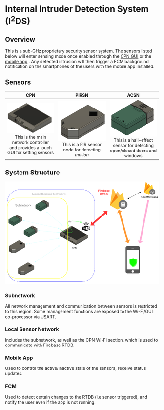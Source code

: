 # Internal Intruder Detection System (I<sup>2</sup>DS)

## Overview
This is a sub-GHz proprietary security sensor system. The sensors listed below will enter sensing mode once enabled through the [CPN GUI](https://github.com/edward62740/i2ds/blob/master/CPN%20ESP32/src/app_gui.cpp) or the [mobile app](https://github.com/edward62740/i2ds/tree/master/App) . Any detected intrusion will then trigger a FCM background notification on the smartphones of the users with the mobile app installed.
 
 
 ## Sensors
 CPN             |  PIRSN      |  ACSN
:-------------------------:|:-------------------------:|:-------------------------:
<img src="https://github.com/edward62740/i2ds/blob/master/Documentation/ic_cpn.png" alt="CPN" width="200"/><br />This is the main network controller <br> and provides a touch GUI for setting sensors|<img src="https://github.com/edward62740/i2ds/blob/master/Documentation/ic_pirsn.png" alt="PIRSN" width="200"/><br />This is a PIR sensor node for detecting *motion* |  <img src="https://github.com/edward62740/i2ds/blob/master/Documentation/ic_acsn.png" alt="ACSN" width="200"/><br />This is a hall-effect sensor for detecting <br> open/closed doors and windows

## System Structure
![](https://github.com/edward62740/i2ds/blob/master/Documentation/functional.png)
### Subnetwork
All network management and communication between sensors is restricted to this region. Some management functions are exposed to the Wi-Fi/GUI co-processor via USART.
### Local Sensor Network
Includes the subnetwork, as well as the CPN Wi-Fi section, which is used to communicate with Firebase RTDB.
### Mobile App
Used to control the active/inactive state of the sensors, receive status updates.
### FCM
Used to detect certain changes to the RTDB (i.e sensor triggered), and notify the user even if the app is not running.
